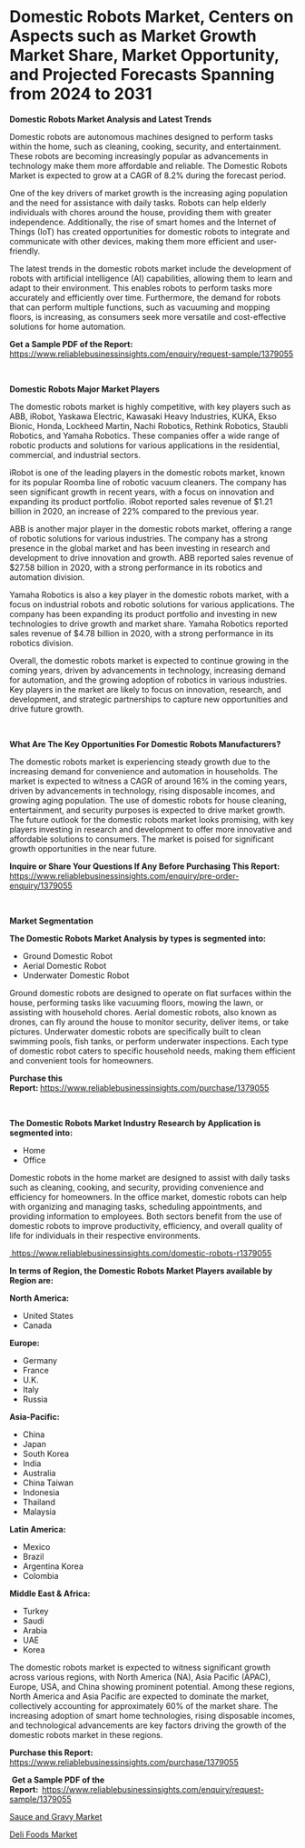 <p><h1>Domestic Robots Market, Centers on Aspects such as Market Growth Market Share, Market Opportunity, and Projected Forecasts Spanning from 2024 to 2031</h1></p><p><strong>Domestic Robots Market Analysis and Latest Trends</strong></p>
<p><p>Domestic robots are autonomous machines designed to perform tasks within the home, such as cleaning, cooking, security, and entertainment. These robots are becoming increasingly popular as advancements in technology make them more affordable and reliable. The Domestic Robots Market is expected to grow at a CAGR of 8.2% during the forecast period.</p><p>One of the key drivers of market growth is the increasing aging population and the need for assistance with daily tasks. Robots can help elderly individuals with chores around the house, providing them with greater independence. Additionally, the rise of smart homes and the Internet of Things (IoT) has created opportunities for domestic robots to integrate and communicate with other devices, making them more efficient and user-friendly.</p><p>The latest trends in the domestic robots market include the development of robots with artificial intelligence (AI) capabilities, allowing them to learn and adapt to their environment. This enables robots to perform tasks more accurately and efficiently over time. Furthermore, the demand for robots that can perform multiple functions, such as vacuuming and mopping floors, is increasing, as consumers seek more versatile and cost-effective solutions for home automation.</p></p>
<p><strong>Get a Sample PDF of the Report:&nbsp;</strong> <a href="https://www.reliablebusinessinsights.com/enquiry/request-sample/1379055">https://www.reliablebusinessinsights.com/enquiry/request-sample/1379055</a></p>
<p>&nbsp;</p>
<p><strong>Domestic Robots Major Market Players</strong></p>
<p><p>The domestic robots market is highly competitive, with key players such as ABB, iRobot, Yaskawa Electric, Kawasaki Heavy Industries, KUKA, Ekso Bionic, Honda, Lockheed Martin, Nachi Robotics, Rethink Robotics, Staubli Robotics, and Yamaha Robotics. These companies offer a wide range of robotic products and solutions for various applications in the residential, commercial, and industrial sectors.</p><p>iRobot is one of the leading players in the domestic robots market, known for its popular Roomba line of robotic vacuum cleaners. The company has seen significant growth in recent years, with a focus on innovation and expanding its product portfolio. iRobot reported sales revenue of $1.21 billion in 2020, an increase of 22% compared to the previous year.</p><p>ABB is another major player in the domestic robots market, offering a range of robotic solutions for various industries. The company has a strong presence in the global market and has been investing in research and development to drive innovation and growth. ABB reported sales revenue of $27.58 billion in 2020, with a strong performance in its robotics and automation division.</p><p>Yamaha Robotics is also a key player in the domestic robots market, with a focus on industrial robots and robotic solutions for various applications. The company has been expanding its product portfolio and investing in new technologies to drive growth and market share. Yamaha Robotics reported sales revenue of $4.78 billion in 2020, with a strong performance in its robotics division.</p><p>Overall, the domestic robots market is expected to continue growing in the coming years, driven by advancements in technology, increasing demand for automation, and the growing adoption of robotics in various industries. Key players in the market are likely to focus on innovation, research, and development, and strategic partnerships to capture new opportunities and drive future growth.</p></p>
<p>&nbsp;</p>
<p><strong>What Are The Key Opportunities For Domestic Robots Manufacturers?</strong></p>
<p><p>The domestic robots market is experiencing steady growth due to the increasing demand for convenience and automation in households. The market is expected to witness a CAGR of around 16% in the coming years, driven by advancements in technology, rising disposable incomes, and growing aging population. The use of domestic robots for house cleaning, entertainment, and security purposes is expected to drive market growth. The future outlook for the domestic robots market looks promising, with key players investing in research and development to offer more innovative and affordable solutions to consumers. The market is poised for significant growth opportunities in the near future.</p></p>
<p><strong>Inquire or Share Your Questions If Any Before Purchasing This Report:</strong> <a href="https://www.reliablebusinessinsights.com/enquiry/pre-order-enquiry/1379055">https://www.reliablebusinessinsights.com/enquiry/pre-order-enquiry/1379055</a></p>
<p>&nbsp;</p>
<p><strong>Market Segmentation</strong></p>
<p><strong>The Domestic Robots Market Analysis by types is segmented into:</strong></p>
<p><ul><li>Ground Domestic Robot</li><li>Aerial Domestic Robot</li><li>Underwater Domestic Robot</li></ul></p>
<p><p>Ground domestic robots are designed to operate on flat surfaces within the house, performing tasks like vacuuming floors, mowing the lawn, or assisting with household chores. Aerial domestic robots, also known as drones, can fly around the house to monitor security, deliver items, or take pictures. Underwater domestic robots are specifically built to clean swimming pools, fish tanks, or perform underwater inspections. Each type of domestic robot caters to specific household needs, making them efficient and convenient tools for homeowners.</p></p>
<p><strong>Purchase this Report:&nbsp;</strong><a href="https://www.reliablebusinessinsights.com/purchase/1379055">https://www.reliablebusinessinsights.com/purchase/1379055</a></p>
<p>&nbsp;</p>
<p><strong>The Domestic Robots Market Industry Research by Application is segmented into:</strong></p>
<p><ul><li>Home</li><li>Office</li></ul></p>
<p><p>Domestic robots in the home market are designed to assist with daily tasks such as cleaning, cooking, and security, providing convenience and efficiency for homeowners. In the office market, domestic robots can help with organizing and managing tasks, scheduling appointments, and providing information to employees. Both sectors benefit from the use of domestic robots to improve productivity, efficiency, and overall quality of life for individuals in their respective environments.</p></p>
<p><a href="https://www.reliablebusinessinsights.com/domestic-robots-r1379055">&nbsp;https://www.reliablebusinessinsights.com/domestic-robots-r1379055</a></p>
<p><strong>In terms of Region, the Domestic Robots Market Players available by Region are:</strong></p>
<p>
    <p> <strong> North America: </strong>
        <ul>
            <li>United States</li>
            <li>Canada</li>
        </ul>
        </p> 
    <p> <strong> Europe: </strong>
        <ul>
            <li>Germany</li>
            <li>France</li>
            <li>U.K.</li>
            <li>Italy</li>
            <li>Russia</li>
        </ul>
        </p> 
    <p> <strong> Asia-Pacific: </strong>
        <ul>
            <li>China</li>
            <li>Japan</li>
            <li>South Korea</li>
            <li>India</li>
            <li>Australia</li>
            <li>China Taiwan</li>
            <li>Indonesia</li>
            <li>Thailand</li>
            <li>Malaysia</li>
        </ul>
        </p> 
    <p> <strong> Latin America: </strong>
        <ul>
            <li>Mexico</li>
            <li>Brazil</li>
            <li>Argentina Korea</li>
            <li>Colombia</li>
        </ul>
        </p> 
    <p> <strong> Middle East & Africa: </strong>
        <ul>
            <li>Turkey</li>
            <li>Saudi</li>
            <li>Arabia</li>
            <li>UAE</li>
            <li>Korea</li>
        </ul>
    </p>
    </p>
<p><p>The domestic robots market is expected to witness significant growth across various regions, with North America (NA), Asia Pacific (APAC), Europe, USA, and China showing prominent potential. Among these regions, North America and Asia Pacific are expected to dominate the market, collectively accounting for approximately 60% of the market share. The increasing adoption of smart home technologies, rising disposable incomes, and technological advancements are key factors driving the growth of the domestic robots market in these regions.</p></p>
<p><strong>Purchase this Report: </strong><a href="https://www.reliablebusinessinsights.com/purchase/1379055">https://www.reliablebusinessinsights.com/purchase/1379055</a></p>
<p>&nbsp;<strong>Get a Sample PDF of the Report:&nbsp;&nbsp;</strong><a href="https://www.reliablebusinessinsights.com/enquiry/request-sample/1379055">https://www.reliablebusinessinsights.com/enquiry/request-sample/1379055</a></p>
<p><strong></strong></p>
<p><p><a href="https://github.com/pjcfca/Market-Research-Report-List-3/blob/main/sauce-and-gravy-market.md">Sauce and Gravy Market</a></p><p><a href="https://github.com/wusalecollins540tpqoz/Market-Research-Report-List-3/blob/main/deli-foods-market.md">Deli Foods Market</a></p></p>